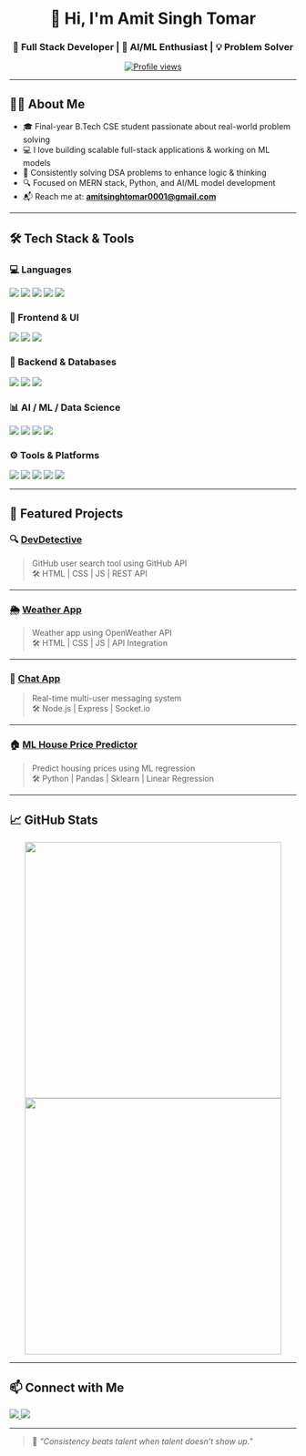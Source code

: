 <h1 align="center">👋 Hi, I'm Amit Singh Tomar</h1>
<h3 align="center">🚀 Full Stack Developer | 🤖 AI/ML Enthusiast | 💡 Problem Solver</h3>

<p align="center">
  <a href="https://github.com/amittomar7"><img src="https://komarev.com/ghpvc/?username=amittomar7&label=Profile%20views&color=0e75b6&style=flat" alt="Profile views" /></a>
</p>

---

## 🧑‍💻 About Me

- 🎓 Final-year B.Tech CSE student passionate about real-world problem solving  
- 💻 I love building scalable full-stack applications & working on ML models  
- 🧠 Consistently solving DSA problems to enhance logic & thinking  
- 🔍 Focused on MERN stack, Python, and AI/ML model development  
- 📬 Reach me at: **amitsinghtomar0001@gmail.com**

---

## 🛠️ Tech Stack & Tools

### 💻 Languages
<p>
  <img src="https://img.shields.io/badge/Python-3776AB?style=for-the-badge&logo=python&logoColor=white"/>
  <img src="https://img.shields.io/badge/C++-00599C?style=for-the-badge&logo=cplusplus&logoColor=white"/>
  <img src="https://img.shields.io/badge/JavaScript-F7DF1E?style=for-the-badge&logo=javascript&logoColor=black"/>
  <img src="https://img.shields.io/badge/HTML5-E34F26?style=for-the-badge&logo=html5&logoColor=white"/>
  <img src="https://img.shields.io/badge/CSS3-1572B6?style=for-the-badge&logo=css3&logoColor=white"/>
</p>

### 🧩 Frontend & UI
<p>
  <img src="https://img.shields.io/badge/React-20232A?style=for-the-badge&logo=react&logoColor=61DAFB"/>
  <img src="https://img.shields.io/badge/TailwindCSS-06B6D4?style=for-the-badge&logo=tailwindcss&logoColor=white"/>
  <img src="https://img.shields.io/badge/Bootstrap-7952B3?style=for-the-badge&logo=bootstrap&logoColor=white"/>
</p>

### 🧪 Backend & Databases
<p>
  <img src="https://img.shields.io/badge/Node.js-339933?style=for-the-badge&logo=nodedotjs&logoColor=white"/>
  <img src="https://img.shields.io/badge/Express.js-000000?style=for-the-badge&logo=express&logoColor=white"/>
  <img src="https://img.shields.io/badge/MongoDB-47A248?style=for-the-badge&logo=mongodb&logoColor=white"/>
</p>

### 📊 AI / ML / Data Science
<p>
  <img src="https://img.shields.io/badge/TensorFlow-FF6F00?style=for-the-badge&logo=tensorflow&logoColor=white"/>
  <img src="https://img.shields.io/badge/scikit--learn-F7931E?style=for-the-badge&logo=scikit-learn&logoColor=white"/>
  <img src="https://img.shields.io/badge/Pandas-150458?style=for-the-badge&logo=pandas&logoColor=white"/>
  <img src="https://img.shields.io/badge/Numpy-013243?style=for-the-badge&logo=numpy&logoColor=white"/>
</p>

### ⚙️ Tools & Platforms
<p>
  <img src="https://img.shields.io/badge/Git-F05032?style=for-the-badge&logo=git&logoColor=white"/>
  <img src="https://img.shields.io/badge/GitHub-181717?style=for-the-badge&logo=github&logoColor=white"/>
  <img src="https://img.shields.io/badge/Postman-FF6C37?style=for-the-badge&logo=postman&logoColor=white"/>
  <img src="https://img.shields.io/badge/Firebase-FFCA28?style=for-the-badge&logo=firebase&logoColor=black"/>
  <img src="https://img.shields.io/badge/VS%20Code-007ACC?style=for-the-badge&logo=visual-studio-code&logoColor=white"/>
</p>

---

## 📂 Featured Projects

### 🔍 [DevDetective](https://github.com/amittomar7/DevDetective)
> GitHub user search tool using GitHub API  
🛠 HTML | CSS | JS | REST API

---

### 🌦️ [Weather App](https://github.com/amittomar7/Weather-App)
> Weather app using OpenWeather API  
🛠 HTML | CSS | JS | API Integration

---

### 💬 [Chat App](https://github.com/amittomar7/Chat-App)
> Real-time multi-user messaging system  
🛠 Node.js | Express | Socket.io

---

### 🏠 [ML House Price Predictor](https://github.com/amittomar7/ML-House-Prediction)
> Predict housing prices using ML regression  
🛠 Python | Pandas | Sklearn | Linear Regression

---

## 📈 GitHub Stats

<p align="center">
  <img src="https://github-readme-stats.vercel.app/api?username=amittomar7&show_icons=true&theme=radical" width="450" />
  <img src="https://github-readme-streak-stats.herokuapp.com/?user=amittomar7&theme=radical" width="450" />
</p>

---

## 📫 Connect with Me

<p>
  <a href="https://www.linkedin.com/in/amit-singh-tomar" target="_blank">
    <img src="https://img.shields.io/badge/LinkedIn-blue?style=for-the-badge&logo=linkedin&logoColor=white" />
  </a>
  <a href="mailto:amittomar7@gmail.com">
    <img src="https://img.shields.io/badge/Gmail-D14836?style=for-the-badge&logo=gmail&logoColor=white" />
  </a>
</p>

---

> 🚀 *"Consistency beats talent when talent doesn’t show up."*
